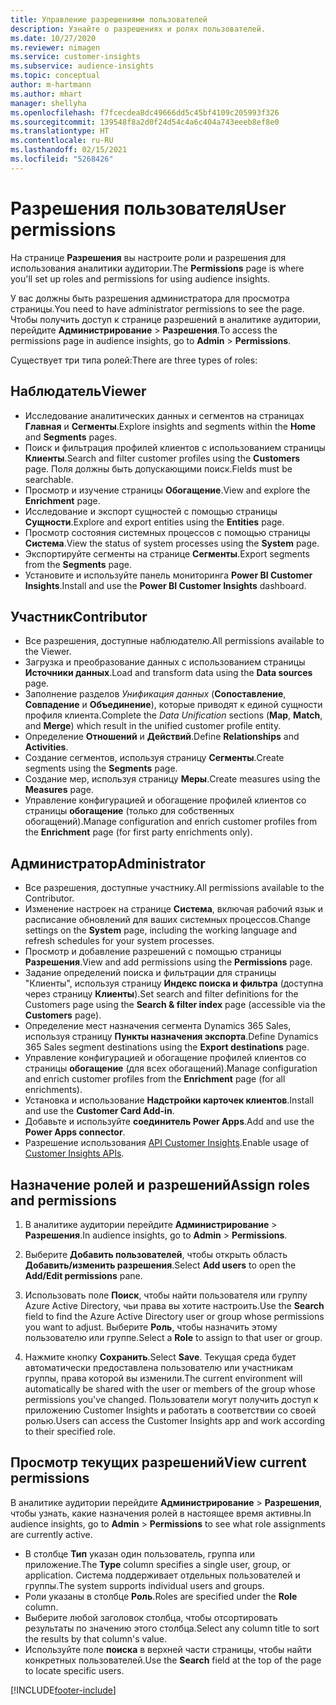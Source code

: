 ```yaml
---
title: Управление разрешениями пользователей
description: Узнайте о разрешениях и ролях пользователей.
ms.date: 10/27/2020
ms.reviewer: nimagen
ms.service: customer-insights
ms.subservice: audience-insights
ms.topic: conceptual
author: m-hartmann
ms.author: mhart
manager: shellyha
ms.openlocfilehash: f7fcecdea8dc49666dd5c45bf4109c205993f326
ms.sourcegitcommit: 139548f8a2d0f24d54c4a6c404a743eeeb8ef8e0
ms.translationtype: HT
ms.contentlocale: ru-RU
ms.lasthandoff: 02/15/2021
ms.locfileid: "5268426"
---
```

# <a name="user-permissions"></a><span data-ttu-id="a98cf-103">Разрешения пользователя</span><span class="sxs-lookup"><span data-stu-id="a98cf-103">User permissions</span></span>

<span data-ttu-id="a98cf-104">На странице **Разрешения** вы настроите роли и разрешения для использования аналитики аудитории.</span><span class="sxs-lookup"><span data-stu-id="a98cf-104">The **Permissions** page is where you'll set up roles and permissions for using audience insights.</span></span>

<span data-ttu-id="a98cf-105">У вас должны быть разрешения администратора для просмотра страницы.</span><span class="sxs-lookup"><span data-stu-id="a98cf-105">You need to have administrator permissions to see the page.</span></span> <span data-ttu-id="a98cf-106">Чтобы получить доступ к странице разрешений в аналитике аудитории, перейдите **Администрирование** > **Разрешения**.</span><span class="sxs-lookup"><span data-stu-id="a98cf-106">To access the permissions page in audience insights, go to **Admin** > **Permissions**.</span></span>

<span data-ttu-id="a98cf-107">Существует три типа ролей:</span><span class="sxs-lookup"><span data-stu-id="a98cf-107">There are three types of roles:</span></span>

## <a name="viewer"></a><span data-ttu-id="a98cf-108">Наблюдатель</span><span class="sxs-lookup"><span data-stu-id="a98cf-108">Viewer</span></span>

- <span data-ttu-id="a98cf-109">Исследование аналитических данных и сегментов на страницах **Главная** и **Сегменты**.</span><span class="sxs-lookup"><span data-stu-id="a98cf-109">Explore insights and segments within the **Home** and **Segments** pages.</span></span>
- <span data-ttu-id="a98cf-110">Поиск и фильтрация профилей клиентов с использованием страницы **Клиенты**.</span><span class="sxs-lookup"><span data-stu-id="a98cf-110">Search and filter customer profiles using the **Customers** page.</span></span> <span data-ttu-id="a98cf-111">Поля должны быть допускающими поиск.</span><span class="sxs-lookup"><span data-stu-id="a98cf-111">Fields must be searchable.</span></span>
- <span data-ttu-id="a98cf-112">Просмотр и изучение страницы **Обогащение**.</span><span class="sxs-lookup"><span data-stu-id="a98cf-112">View and explore the **Enrichment** page.</span></span>
- <span data-ttu-id="a98cf-113">Исследование и экспорт сущностей с помощью страницы **Сущности**.</span><span class="sxs-lookup"><span data-stu-id="a98cf-113">Explore and export entities using the **Entities** page.</span></span>
- <span data-ttu-id="a98cf-114">Просмотр состояния системных процессов с помощью страницы **Система**.</span><span class="sxs-lookup"><span data-stu-id="a98cf-114">View the status of system processes  using the **System** page.</span></span>
- <span data-ttu-id="a98cf-115">Экспортируйте сегменты на странице **Сегменты**.</span><span class="sxs-lookup"><span data-stu-id="a98cf-115">Export segments from the **Segments** page.</span></span>
- <span data-ttu-id="a98cf-116">Установите и используйте панель мониторинга **Power BI Customer Insights**.</span><span class="sxs-lookup"><span data-stu-id="a98cf-116">Install and use the **Power BI Customer Insights** dashboard.</span></span>

## <a name="contributor"></a><span data-ttu-id="a98cf-117">Участник</span><span class="sxs-lookup"><span data-stu-id="a98cf-117">Contributor</span></span>

- <span data-ttu-id="a98cf-118">Все разрешения, доступные наблюдателю.</span><span class="sxs-lookup"><span data-stu-id="a98cf-118">All permissions available to the Viewer.</span></span>
- <span data-ttu-id="a98cf-119">Загрузка и преобразование данных с использованием страницы **Источники данных**.</span><span class="sxs-lookup"><span data-stu-id="a98cf-119">Load and transform data using the **Data sources** page.</span></span>
- <span data-ttu-id="a98cf-120">Заполнение разделов *Унификация данных* (**Сопоставление**, **Совпадение** и **Объединение**), которые приводят к единой сущности профиля клиента.</span><span class="sxs-lookup"><span data-stu-id="a98cf-120">Complete the *Data Unification* sections (**Map**, **Match**, and **Merge**) which result in the unified customer profile entity.</span></span>
- <span data-ttu-id="a98cf-121">Определение **Отношений** и **Действий**.</span><span class="sxs-lookup"><span data-stu-id="a98cf-121">Define **Relationships** and **Activities**.</span></span>
- <span data-ttu-id="a98cf-122">Создание сегментов, используя страницу **Сегменты**.</span><span class="sxs-lookup"><span data-stu-id="a98cf-122">Create segments using the **Segments** page.</span></span>
- <span data-ttu-id="a98cf-123">Создание мер, используя страницу **Меры**.</span><span class="sxs-lookup"><span data-stu-id="a98cf-123">Create measures using the **Measures** page.</span></span>
- <span data-ttu-id="a98cf-124">Управление конфигурацией и обогащение профилей клиентов со страницы **обогащение** (только для собственных обогащений).</span><span class="sxs-lookup"><span data-stu-id="a98cf-124">Manage configuration and enrich customer profiles from the **Enrichment** page (for first party enrichments only).</span></span>

## <a name="administrator"></a><span data-ttu-id="a98cf-125">Администратор</span><span class="sxs-lookup"><span data-stu-id="a98cf-125">Administrator</span></span>

- <span data-ttu-id="a98cf-126">Все разрешения, доступные участнику.</span><span class="sxs-lookup"><span data-stu-id="a98cf-126">All permissions available to the Contributor.</span></span>
- <span data-ttu-id="a98cf-127">Изменение настроек на странице **Система**, включая рабочий язык и расписание обновлений для ваших системных процессов.</span><span class="sxs-lookup"><span data-stu-id="a98cf-127">Change settings on the **System** page, including the working language and refresh schedules for your system processes.</span></span>
- <span data-ttu-id="a98cf-128">Просмотр и добавление разрешений с помощью страницы **Разрешения**.</span><span class="sxs-lookup"><span data-stu-id="a98cf-128">View and add permissions using the **Permissions** page.</span></span>
- <span data-ttu-id="a98cf-129">Задание определений поиска и фильтрации для страницы "Клиенты", используя страницу **Индекс поиска и фильтра** (доступна через страницу **Клиенты**).</span><span class="sxs-lookup"><span data-stu-id="a98cf-129">Set search and filter definitions for the Customers page using the **Search & filter index** page (accessible via the **Customers** page).</span></span>
- <span data-ttu-id="a98cf-130">Определение мест назначения сегмента Dynamics 365 Sales, используя страницу **Пункты назначения экспорта**.</span><span class="sxs-lookup"><span data-stu-id="a98cf-130">Define Dynamics 365 Sales segment destinations using the **Export destinations** page.</span></span>
- <span data-ttu-id="a98cf-131">Управление конфигурацией и обогащение профилей клиентов со страницы **обогащение** (для всех обогащений).</span><span class="sxs-lookup"><span data-stu-id="a98cf-131">Manage configuration and enrich customer profiles from the **Enrichment** page (for all enrichments).</span></span>
- <span data-ttu-id="a98cf-132">Установка и использование **Надстройки карточек клиентов**.</span><span class="sxs-lookup"><span data-stu-id="a98cf-132">Install and use the **Customer Card Add-in**.</span></span>
- <span data-ttu-id="a98cf-133">Добавьте и используйте **соединитель Power Apps**.</span><span class="sxs-lookup"><span data-stu-id="a98cf-133">Add and use the **Power Apps connector**.</span></span>
- <span data-ttu-id="a98cf-134">Разрешение использования [API Customer Insights](apis.md).</span><span class="sxs-lookup"><span data-stu-id="a98cf-134">Enable usage of [Customer Insights APIs](apis.md).</span></span>

## <a name="assign-roles-and-permissions"></a><span data-ttu-id="a98cf-135">Назначение ролей и разрешений</span><span class="sxs-lookup"><span data-stu-id="a98cf-135">Assign roles and permissions</span></span>

1. <span data-ttu-id="a98cf-136">В аналитике аудитории перейдите **Администрирование** > **Разрешения**.</span><span class="sxs-lookup"><span data-stu-id="a98cf-136">In audience insights, go to **Admin** > **Permissions**.</span></span>

1. <span data-ttu-id="a98cf-137">Выберите **Добавить пользователей**, чтобы открыть область **Добавить/изменить разрешения**.</span><span class="sxs-lookup"><span data-stu-id="a98cf-137">Select **Add users** to open the **Add/Edit permissions** pane.</span></span>

1. <span data-ttu-id="a98cf-138">Использовать поле **Поиск**, чтобы найти пользователя или группу Azure Active Directory, чьи права вы хотите настроить.</span><span class="sxs-lookup"><span data-stu-id="a98cf-138">Use the **Search** field to find the Azure Active Directory user or group whose permissions you want to adjust.</span></span> <span data-ttu-id="a98cf-139">Выберите **Роль**, чтобы назначить этому пользователю или группе.</span><span class="sxs-lookup"><span data-stu-id="a98cf-139">Select a **Role** to assign to that user or group.</span></span>

1. <span data-ttu-id="a98cf-140">Нажмите кнопку **Сохранить**.</span><span class="sxs-lookup"><span data-stu-id="a98cf-140">Select **Save**.</span></span> <span data-ttu-id="a98cf-141">Текущая среда будет автоматически предоставлена пользователю или участникам группы, права которой вы изменили.</span><span class="sxs-lookup"><span data-stu-id="a98cf-141">The current environment will automatically be shared with the user or members of the group whose permissions you've changed.</span></span> <span data-ttu-id="a98cf-142">Пользователи могут получить доступ к приложению Customer Insights и работать в соответствии со своей ролью.</span><span class="sxs-lookup"><span data-stu-id="a98cf-142">Users can access the Customer Insights app and work according to their specified role.</span></span>

## <a name="view-current-permissions"></a><span data-ttu-id="a98cf-143">Просмотр текущих разрешений</span><span class="sxs-lookup"><span data-stu-id="a98cf-143">View current permissions</span></span>

<span data-ttu-id="a98cf-144">В аналитике аудитории перейдите **Администрирование** > **Разрешения**, чтобы узнать, какие назначения ролей в настоящее время активны.</span><span class="sxs-lookup"><span data-stu-id="a98cf-144">In audience insights, go to **Admin** > **Permissions** to see what role assignments are currently active.</span></span>

- <span data-ttu-id="a98cf-145">В столбце **Тип** указан один пользователь, группа или приложение.</span><span class="sxs-lookup"><span data-stu-id="a98cf-145">The **Type** column specifies a single user, group, or application.</span></span> <span data-ttu-id="a98cf-146">Система поддерживает отдельных пользователей и группы.</span><span class="sxs-lookup"><span data-stu-id="a98cf-146">The system supports individual users and groups.</span></span>
- <span data-ttu-id="a98cf-147">Роли указаны в столбце **Роль**.</span><span class="sxs-lookup"><span data-stu-id="a98cf-147">Roles are specified under the **Role** column.</span></span>
- <span data-ttu-id="a98cf-148">Выберите любой заголовок столбца, чтобы отсортировать результаты по значению этого столбца.</span><span class="sxs-lookup"><span data-stu-id="a98cf-148">Select any column title to sort the results by that column's value.</span></span>
- <span data-ttu-id="a98cf-149">Используйте поле **поиска** в верхней части страницы, чтобы найти конкретных пользователей.</span><span class="sxs-lookup"><span data-stu-id="a98cf-149">Use the **Search** field at the top of the page to locate specific users.</span></span>


[!INCLUDE[footer-include](../includes/footer-banner.md)]
